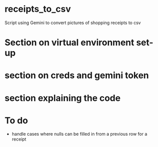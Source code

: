 # receipts_to_csv
Script using Gemini to convert pictures of shopping receipts to csv

# Section on virtual environment set-up 

# section on creds and gemini token

# section explaining the code

# To do 
- handle cases where nulls can be filled in from a previous row for a receipt
